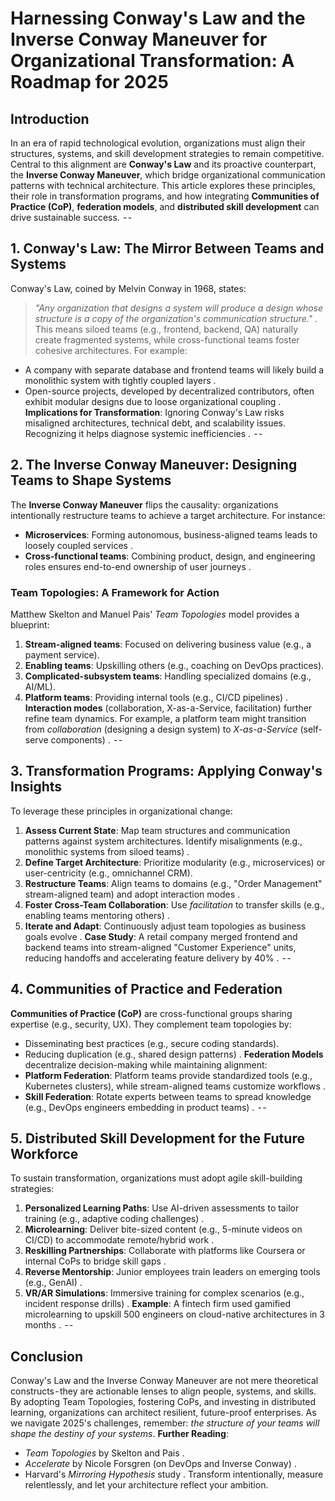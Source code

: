 # Harnessing Conway's Law and the Inverse Conway Maneuver for Organizational Transformation: A Roadmap for 2025
## Introduction
In an era of rapid technological evolution, organizations must align their structures, systems, and skill development strategies to remain competitive. Central to this alignment are **Conway's Law** and its proactive counterpart, the **Inverse Conway Maneuver**, which bridge organizational communication patterns with technical architecture. This article explores these principles, their role in transformation programs, and how integrating **Communities of Practice (CoP)**, **federation models**, and **distributed skill development** can drive sustainable success.
 - -
## 1. **Conway's Law: The Mirror Between Teams and Systems**
Conway's Law, coined by Melvin Conway in 1968, states:
> *"Any organization that designs a system will produce a design whose structure is a copy of the organization's communication structure."* .
This means siloed teams (e.g., frontend, backend, QA) naturally create fragmented systems, while cross-functional teams foster cohesive architectures. For example:
- A company with separate database and frontend teams will likely build a monolithic system with tightly coupled layers .
- Open-source projects, developed by decentralized contributors, often exhibit modular designs due to loose organizational coupling .
**Implications for Transformation**: Ignoring Conway's Law risks misaligned architectures, technical debt, and scalability issues. Recognizing it helps diagnose systemic inefficiencies .
 - -
## 2. **The Inverse Conway Maneuver: Designing Teams to Shape Systems**
The **Inverse Conway Maneuver** flips the causality: organizations intentionally restructure teams to achieve a target architecture. For instance:
- **Microservices**: Forming autonomous, business-aligned teams leads to loosely coupled services .
- **Cross-functional teams**: Combining product, design, and engineering roles ensures end-to-end ownership of user journeys .
### Team Topologies: A Framework for Action
Matthew Skelton and Manuel Pais' *Team Topologies* model provides a blueprint:
1. **Stream-aligned teams**: Focused on delivering business value (e.g., a payment service).
2. **Enabling teams**: Upskilling others (e.g., coaching on DevOps practices).
3. **Complicated-subsystem teams**: Handling specialized domains (e.g., AI/ML).
4. **Platform teams**: Providing internal tools (e.g., CI/CD pipelines) .
**Interaction modes** (collaboration, X-as-a-Service, facilitation) further refine team dynamics. For example, a platform team might transition from *collaboration* (designing a design system) to *X-as-a-Service* (self-serve components) .
 - -
## 3. **Transformation Programs: Applying Conway's Insights**
To leverage these principles in organizational change:
1. **Assess Current State**: Map team structures and communication patterns against system architectures. Identify misalignments (e.g., monolithic systems from siloed teams) .
2. **Define Target Architecture**: Prioritize modularity (e.g., microservices) or user-centricity (e.g., omnichannel CRM).
3. **Restructure Teams**: Align teams to domains (e.g., "Order Management" stream-aligned team) and adopt interaction modes .
4. **Foster Cross-Team Collaboration**: Use *facilitation* to transfer skills (e.g., enabling teams mentoring others) .
5. **Iterate and Adapt**: Continuously adjust team topologies as business goals evolve .
**Case Study**: A retail company merged frontend and backend teams into stream-aligned "Customer Experience" units, reducing handoffs and accelerating feature delivery by 40% .
 - -
## 4. **Communities of Practice and Federation**
**Communities of Practice (CoP)** are cross-functional groups sharing expertise (e.g., security, UX). They complement team topologies by:
- Disseminating best practices (e.g., secure coding standards).
- Reducing duplication (e.g., shared design patterns) .
**Federation Models** decentralize decision-making while maintaining alignment:
- **Platform Federation**: Platform teams provide standardized tools (e.g., Kubernetes clusters), while stream-aligned teams customize workflows .
- **Skill Federation**: Rotate experts between teams to spread knowledge (e.g., DevOps engineers embedding in product teams) .
 - -
## 5. **Distributed Skill Development for the Future Workforce**
To sustain transformation, organizations must adopt agile skill-building strategies:
1. **Personalized Learning Paths**: Use AI-driven assessments to tailor training (e.g., adaptive coding challenges) .
2. **Microlearning**: Deliver bite-sized content (e.g., 5-minute videos on CI/CD) to accommodate remote/hybrid work .
3. **Reskilling Partnerships**: Collaborate with platforms like Coursera or internal CoPs to bridge skill gaps .
4. **Reverse Mentorship**: Junior employees train leaders on emerging tools (e.g., GenAI) .
5. **VR/AR Simulations**: Immersive training for complex scenarios (e.g., incident response drills) .
**Example**: A fintech firm used gamified microlearning to upskill 500 engineers on cloud-native architectures in 3 months .
 - -
## Conclusion
Conway's Law and the Inverse Conway Maneuver are not mere theoretical constructs - they are actionable lenses to align people, systems, and skills. By adopting Team Topologies, fostering CoPs, and investing in distributed learning, organizations can architect resilient, future-proof enterprises. As we navigate 2025's challenges, remember: *the structure of your teams will shape the destiny of your systems*.
**Further Reading**:
- *Team Topologies* by Skelton and Pais .
- *Accelerate* by Nicole Forsgren (on DevOps and Inverse Conway) .
- Harvard's *Mirroring Hypothesis* study .
Transform intentionally, measure relentlessly, and let your architecture reflect your ambition.
